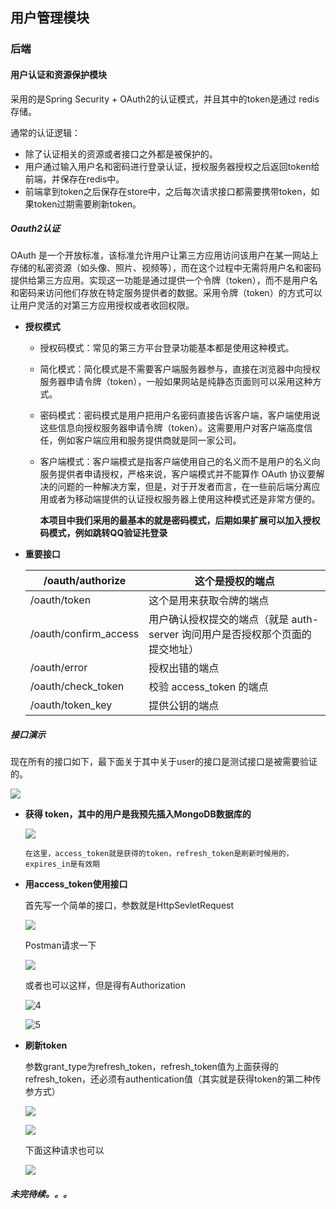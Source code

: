 ## 用户管理模块

### 后端

#### 用户认证和资源保护模块

采用的是Spring Security + OAuth2的认证模式，并且其中的token是通过 redis存储。

通常的认证逻辑：

- 除了认证相关的资源或者接口之外都是被保护的。
- 用户通过输入用户名和密码进行登录认证，授权服务器授权之后返回token给前端，并保存在redis中。
- 前端拿到token之后保存在store中，之后每次请求接口都需要携带token，如果token过期需要刷新token。

##### Oauth2认证

OAuth 是一个开放标准，该标准允许用户让第三方应用访问该用户在某一网站上存储的私密资源（如头像、照片、视频等），而在这个过程中无需将用户名和密码提供给第三方应用。实现这一功能是通过提供一个令牌（token），而不是用户名和密码来访问他们存放在特定服务提供者的数据。采用令牌（token）的方式可以让用户灵活的对第三方应用授权或者收回权限。

- **授权模式**

  - 授权码模式：常见的第三方平台登录功能基本都是使用这种模式。

  - 简化模式：简化模式是不需要客户端服务器参与，直接在浏览器中向授权服务器申请令牌（token），一般如果网站是纯静态页面则可以采用这种方式。

  - 密码模式：密码模式是用户把用户名密码直接告诉客户端，客户端使用说这些信息向授权服务器申请令牌（token）。这需要用户对客户端高度信任，例如客户端应用和服务提供商就是同一家公司。

  - 客户端模式：客户端模式是指客户端使用自己的名义而不是用户的名义向服务提供者申请授权，严格来说，客户端模式并不能算作 OAuth 协议要解决的问题的一种解决方案，但是，对于开发者而言，在一些前后端分离应用或者为移动端提供的认证授权服务器上使用这种模式还是非常方便的。

    **本项目中我们采用的最基本的就是密码模式，后期如果扩展可以加入授权码模式，例如跳转QQ验证扥登录**

- **重要接口**

  | /oauth/authorize      | 这个是授权的端点                                             |
  | --------------------- | ------------------------------------------------------------ |
  | /oauth/token          | 这个是用来获取令牌的端点                                     |
  | /oauth/confirm_access | 用户确认授权提交的端点（就是 auth-server 询问用户是否授权那个页面的提交地址） |
  | /oauth/error          | 授权出错的端点                                               |
  | /oauth/check_token    | 校验 access_token 的端点                                     |
  | /oauth/token_key      | 提供公钥的端点                                               |


##### 接口演示

现在所有的接口如下，最下面关于其中关于user的接口是测试接口是被需要验证的。

![](D:\code\java\SysDesignBig\watup-messenger\usermanaging\readme\用户管理模块文档\接口.png)

  - **获得 token，其中的用户是我预先插入MongoDB数据库的**

    ![](D:\code\java\SysDesignBig\watup-messenger\usermanaging\readme\用户管理模块文档\1.png)

    ```shell
    在这里，access_token就是获得的token，refresh_token是刷新时候用的，expires_in是有效期
    ```

  - **用access_token使用接口**

    首先写一个简单的接口，参数就是HttpSevletRequest

    ![](D:\code\java\SysDesignBig\watup-messenger\usermanaging\readme\用户管理模块文档\2.png)

    Postman请求一下

    ![](D:\code\java\SysDesignBig\watup-messenger\usermanaging\readme\用户管理模块文档\用户管理模块文档\3.png)

    或者也可以这样，但是得有Authorization

    ![4](D:\code\java\SysDesignBig\watup-messenger\usermanaging\readme\用户管理模块文档\4.png)

    ![5](D:\code\java\SysDesignBig\watup-messenger\usermanaging\readme\用户管理模块文档\5.png)

  - **刷新token**

    参数grant_type为refresh_token，refresh_token值为上面获得的refresh_token，还必须有authentication值（其实就是获得token的第二种传参方式）

    ![](D:\code\java\SysDesignBig\watup-messenger\usermanaging\readme\用户管理模块文档\6.png)

    
    ![](D:\code\java\SysDesignBig\watup-messenger\usermanaging\readme\用户管理模块文档\7.png)

    下面这种请求也可以
    
    ![](D:\code\java\SysDesignBig\watup-messenger\usermanaging\readme\用户管理模块文档\8.png)

##### 未完待续。。。





